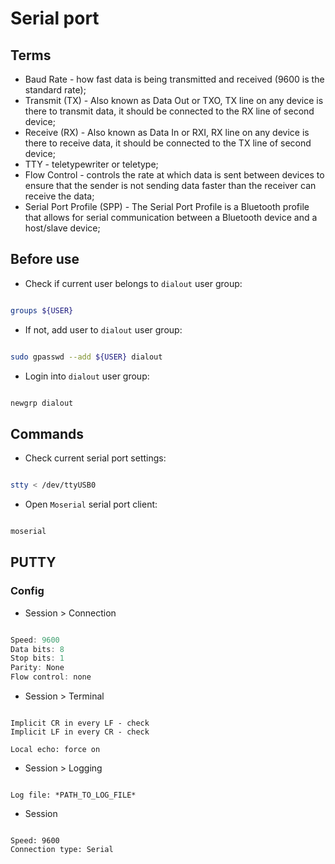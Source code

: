 # Serial port

## Terms

- Baud Rate - how fast data is being transmitted and received (9600 is the standard rate);
- Transmit (TX) - Also known as Data Out or TXO, TX line on any device is there to transmit data, it should be connected to the RX line of second device;
- Receive (RX) - Also known as Data In or RXI, RX line on any device is there to receive data, it should be connected to the TX line of second device;
- TTY - teletypewriter or teletype;
- Flow Control - controls the rate at which data is sent between devices to ensure that the sender is not sending data faster than the receiver can receive the data;
- Serial Port Profile (SPP) - The Serial Port Profile is a Bluetooth profile that allows for serial communication between a Bluetooth device and a host/slave device;

## Before use

- Check if current user belongs to `dialout` user group:

```bash

groups ${USER}

```

- If not, add user to `dialout` user group:

```bash

sudo gpasswd --add ${USER} dialout

```

- Login into `dialout` user group:


```bash

newgrp dialout

```

## Commands

- Check current serial port settings:

```bash

stty < /dev/ttyUSB0


```

- Open `Moserial` serial port client:

```bash

moserial


```

## PUTTY

### Config

- Session > Connection 

```a

Speed: 9600
Data bits: 8
Stop bits: 1
Parity: None
Flow control: none

```

- Session > Terminal

```

Implicit CR in every LF - check
Implicit LF in every CR - check

Local echo: force on

```

- Session > Logging

```

Log file: *PATH_TO_LOG_FILE*

```

- Session

```

Speed: 9600
Connection type: Serial

```

